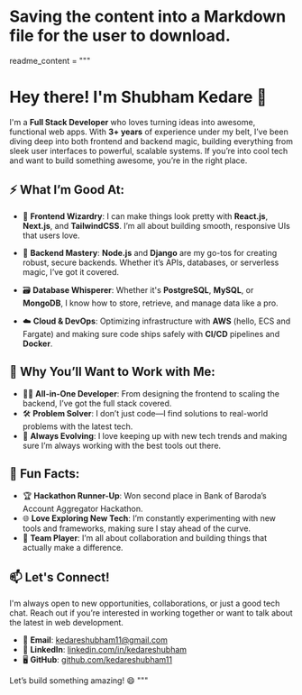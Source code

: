 # Saving the content into a Markdown file for the user to download.
readme_content = """
# Hey there! I'm Shubham Kedare 👋

I'm a **Full Stack Developer** who loves turning ideas into awesome, functional web apps. With **3+ years** of experience under my belt, I’ve been diving deep into both frontend and backend magic, building everything from sleek user interfaces to powerful, scalable systems. If you’re into cool tech and want to build something awesome, you’re in the right place.

## ⚡ What I’m Good At:

- 🎨 **Frontend Wizardry**: I can make things look pretty with **React.js**, **Next.js**, and **TailwindCSS**. I’m all about building smooth, responsive UIs that users love.
  
- 🔧 **Backend Mastery**: **Node.js** and **Django** are my go-tos for creating robust, secure backends. Whether it’s APIs, databases, or serverless magic, I’ve got it covered.

- 🗃️ **Database Whisperer**: Whether it's **PostgreSQL**, **MySQL**, or **MongoDB**, I know how to store, retrieve, and manage data like a pro.

- ☁️ **Cloud & DevOps**: Optimizing infrastructure with **AWS** (hello, ECS and Fargate) and making sure code ships safely with **CI/CD** pipelines and **Docker**.
  

## 🎯 Why You’ll Want to Work with Me:

- 🧑‍💻 **All-in-One Developer**: From designing the frontend to scaling the backend, I’ve got the full stack covered.
- 🛠️ **Problem Solver**: I don’t just code—I find solutions to real-world problems with the latest tech.
- 🔄 **Always Evolving**: I love keeping up with new tech trends and making sure I’m always working with the best tools out there.

## 🎉 Fun Facts:

- 🏆 **Hackathon Runner-Up**: Won second place in Bank of Baroda’s Account Aggregator Hackathon.
- 🌐 **Love Exploring New Tech**: I’m constantly experimenting with new tools and frameworks, making sure I stay ahead of the curve.
- 🤝 **Team Player**: I’m all about collaboration and building things that actually make a difference.

## 📫 Let's Connect!

I'm always open to new opportunities, collaborations, or just a good tech chat. Reach out if you’re interested in working together or want to talk about the latest in web development.

- 📧 **Email**: [kedareshubham11@gmail.com](mailto:kedareshubham11@gmail.com)
- 💼 **LinkedIn**: [linkedin.com/in/kedareshubham](https://www.linkedin.com/in/kedareshubham)
- 🖥️ **GitHub**: [github.com/kedareshubham11](https://github.com/kedareshubham11)

Let’s build something amazing! 😄
"""
